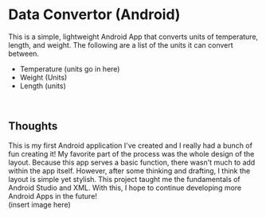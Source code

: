 # Data Convertor (Android)

This is a simple, lightweight Android App that converts units of temperature, length, and weight. The following are a list of the units it can convert between. </br>
* Temperature (units go in here)
* Weight (Units)
* Length (units)
</br>

## Thoughts
This is my first Android application I've created and I really had a bunch of fun creating it! 
My favorite part of the process was the whole design of the layout. Because this app serves a basic function, there wasn't much to add within the app itself.
However, after some thinking and drafting, I think the layout is simple yet stylish. 
This project taught me the fundamentals of Android Studio and XML. With this, I hope to continue developing more Android Apps in the future!
</br>
(insert image here)
